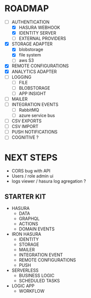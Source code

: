 ROADMAP
=======

- [ ] AUTHENTICATION
  - [x] HASURA WEBHOOK
  - [x] IDENTITY SERVER
  - [ ] EXTERNAL PROVIDERS
- [x] STORAGE ADAPTER
    - [x] blobstorage
    - [x] file system
    - [ ] aws S3
- [x] REMOTE CONFIGURATIONS
- [x] ANALYTICS ADAPTER
- [ ] LOGGING
  - [ ] FILE
  - [ ] BLOBSTORAGE
  - [ ] APP INSIGHT
- [ ] MAILER
- [ ] INTEGRATION EVENTS
    - [ ] RabbitMQ
    - [ ] azure service bus
- [ ] CSV EXPORTS
- [ ] CSV IMPORT
- [ ] PUSH NOTIFICATIONS
- [ ] COGNITIVE ?

NEXT STEPS
==========

* CORS bug with API
* Users / role admin ui
* logs viewer / hasura log agregation ?

STARTER KIT
-----------

* HASURA
  * DATA
  * GRAPHQL
  * ACTIONS
  * DOMAIN EVENTS
* IRON HASURA
  * IDENTITY
  * STORAGE
  * MAILER
  * INTEGRATION EVENT
  * REMOTE CONFIGURATIONS
  * PUSH
* SERVERLESS
  * BUSINESS LOGIC
  * SCHEDULED TASKS
* LOGIC APP
  * WORKFLOW